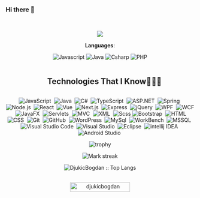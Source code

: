### Hi there 👋

<br>
<p align="center">
  <a href="https://github.com/DenverCoder1/readme-typing-svg"><img src="https://readme-typing-svg.herokuapp.com?font=Time+New+Roman&color=cyan&size=25&center=true&vCenter=true&width=600&height=100&lines=Bogdan+Djukic..&hearts;++;Self-taught+Full-stack+Developer,;Active+Learner/Researcher,;Love+to+learn+new+stuffs..<3"></a>
</p>

<div align="center">

**Languages**:
<br>

![Javascript](<https://img.shields.io/badge/JavaScript%20-rgb(239,216,29).svg?style=plastic&logo=javascript&logoColor=black>)
![Java](<https://img.shields.io/badge/Java%20-rgb(83,130,161).svg?style=plastic&logo=Java&logoColor=white>)
![Csharp](<https://img.shields.io/badge/Csharp%20-rgb(108,40,126).svg?style=plastic&logo=Csharp&logoColor=white>)
![PHP](<https://img.shields.io/badge/PHP%20-rgb(114,119,173).svg?style=plastic&logo=PHP&logoColor=white>)

  </div>

<div id="user-content-toc">
  <ul align="center">
    <summary><h2 style="display: inline-block">Technologies That I Know👨🏻‍💻</h2></summary>
  </ul>
</div>

<!--tech stack icons-->
<div align="center">

![JavaScript](https://img.shields.io/badge/-JavaScript-05122A?style=flat&logo=javascript)&nbsp;
![Java](https://img.shields.io/badge/-Java-05122A?style=flat&logo=Java&logoColor=FFA518)&nbsp;
![C#](<https://img.shields.io/badge/-csharp-05122A?style=flat&logo=csharp&logoColor=rgb(108,40,126)>)&nbsp;
![TypeScript](https://img.shields.io/badge/-TypeScript-05122A?style=flat&logo=TypeScript)&nbsp;
![ASP.NET](https://img.shields.io/badge/-ASP.NET-05122A?style=flat&logo=ASP-NET)&nbsp;
![Spring](https://img.shields.io/badge/-Spring-05122A?style=flat&logo=Spring&logoColor=0x3DAD6A)&nbsp;
![Node.js](https://img.shields.io/badge/-Node.js-05122A?style=flat&logo=node.js)&nbsp;
![React](https://img.shields.io/badge/-React-05122A?style=flat&logo=react)&nbsp;
![Vue](https://img.shields.io/badge/-Vue-05122A?style=flat&logo=Vue.js)&nbsp;
![Next.js](https://img.shields.io/badge/-Next.js-05122A?style=flat&logo=Next.js)&nbsp;
![Express](https://img.shields.io/badge/-Express-05122A?style=flat&logo=Express&logoColor=FFA518)&nbsp;
![jQuery](https://img.shields.io/badge/-jQuery-05122A?style=flat&logo=jQuery&logoColor=FFA518)&nbsp;
![WPF](https://img.shields.io/badge/-WPF-05122A?style=flat&logo=WPF&logoColor=FFA518)&nbsp;
![WCF](https://img.shields.io/badge/-WCF-05122A?style=flat&logo=WCF&logoColor=FFA518)&nbsp;
![JavaFX](https://img.shields.io/badge/-JavaFX-05122A?style=flat&logo=javafx&logoColor=FFA518)&nbsp;
![Servlets](https://img.shields.io/badge/-Servlets-05122A?style=flat&logo=Servlets&logoColor=FFA518)&nbsp;
![MVC](https://img.shields.io/badge/-MVC-05122A?style=flat&logo=MVC&logoColor=FFA518)&nbsp;
![XML](https://img.shields.io/badge/-XML-05122A?style=flat&logo=XML&logoColor=FFA518)&nbsp;
![Scss](https://img.shields.io/badge/-Scss-05122A?style=flat&logo=sass&logoColor=0x9563C7)
![Bootstrap](https://img.shields.io/badge/-Bootstrap-05122A?style=flat&logo=bootstrap&logoColor=563D7C)&nbsp;
![HTML](https://img.shields.io/badge/-HTML-05122A?style=flat&logo=HTML5)&nbsp;
![CSS](https://img.shields.io/badge/-CSS-05122A?style=flat&logo=CSS3&logoColor=1572B6)&nbsp;
![Git](https://img.shields.io/badge/-Git-05122A?style=flat&logo=git)&nbsp;
![GitHub](https://img.shields.io/badge/-GitHub-05122A?style=flat&logo=github)&nbsp;
![WordPress](https://img.shields.io/badge/-WordPress-05122A?style=flat&logo=WordPress)&nbsp;
![MySql](https://img.shields.io/badge/-MySql-05122A?style=flat&logo=MySql)&nbsp;
![WorkBench](https://img.shields.io/badge/-WorkBench-05122A?style=flat&logo=workbench)&nbsp;
![MSSQL](https://img.shields.io/badge/-MSSql-05122A?style=flat&logo=mssql)&nbsp;
![Visual Studio Code](https://img.shields.io/badge/-Visual%20Studio%20Code-05122A?style=flat&logo=visual-studio-code&logoColor=007ACC)&nbsp;
![Visual Studio](<https://img.shields.io/badge/-Visual%20Studio-05122A?style=flat&logo=visual-studio&logoColor=rgb(197,144,239)>)&nbsp;
![Eclipse](https://img.shields.io/badge/-Eclipse-05122A?style=flat&logo=eclipse-ide&logoColor=white)&nbsp;
![intellij IDEA](https://img.shields.io/badge/-Intellij%20IDEA-05122A?style=flat&logo=intellij-idea&logoColor=white)&nbsp;
![Android Studio](https://img.shields.io/badge/-Android%20Studio-05122A?style=flat&logo=Android%20Studio)&nbsp;

</div>

<div align="center">

![trophy](https://github-profile-trophy.vercel.app/?username=djukicbogdan&theme=tokyonight&no-frame=true&column=5&row=2&rank=SSS,SS,S,AAA,AA,A,B,C)

</div>

<div align="center">
   <img  title="🔥 Get streak stats for your profile at git.io/streak-stats" alt="Mark streak" src="https://github-readme-streak-stats.herokuapp.com/?user=DjukicBogdan&theme=tokyonight&hide_border=false&show_icons=true" /> 
</div>

<p align="center"><img src="https://github-readme-stats.vercel.app/api/top-langs/?username=DjukicBogdan&langs_count=10&count_private=true&theme=tokyonight&layout=compact" alt="DjukicBogdan :: Top Langs" />
</p>
<br>


<div align="center"> 
	<img src="https://komarev.com/ghpvc/?username=DjukicBogdan&label=Profile%20views&color=0047AB&style=plastic?" alt="djukicbogdan" height=25px, width=160px/> 
</div>

<!--
**DjukicBogdan/DjukicBogdan** is a ✨ _special_ ✨ repository because its `README.md` (this file) appears on your GitHub profile.

Here are some ideas to get you started:

- 🔭 I’m currently working on ...
- 🌱 I’m currently learning ...
- 👯 I’m looking to collaborate on ...
- 🤔 I’m looking for help with ...
- 💬 Ask me about ...
- 📫 How to reach me: ...
- 😄 Pronouns: ...
- ⚡ Fun fact: ...
-->
